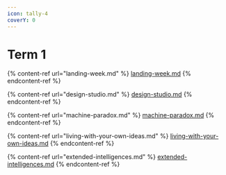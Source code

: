 ```yaml
---
icon: tally-4
coverY: 0
---
```


# Term 1

{% content-ref url="landing-week.md" %}
[landing-week.md](landing-week.md)
{% endcontent-ref %}

{% content-ref url="design-studio.md" %}
[design-studio.md](design-studio.md)
{% endcontent-ref %}

{% content-ref url="machine-paradox.md" %}
[machine-paradox.md](machine-paradox.md)
{% endcontent-ref %}

{% content-ref url="living-with-your-own-ideas.md" %}
[living-with-your-own-ideas.md](living-with-your-own-ideas.md)
{% endcontent-ref %}

{% content-ref url="extended-intelligences.md" %}
[extended-intelligences.md](extended-intelligences.md)
{% endcontent-ref %}







